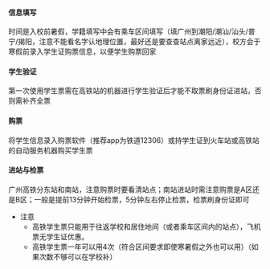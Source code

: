 #### 信息填写
时间是入校前暑假，学籍填写中会有乘车区间填写（填广州到潮阳/潮汕/汕头/普宁/揭阳，注意不能看名字认地理位置，最好还是要查查站点离家远近），校方会于寒假前录入学生证购票信息，以便学生购票回家
#### 学生验证
第一次使用学生票需在高铁站的机器进行学生验证后才能不取票刷身份证进站，否则需补齐全票
#### 购票
将学生信息录入购票软件（推荐app为铁道12306）或持学生证到火车站或高铁站的自动服务机器购买学生票
#### 进站与检票
广州高铁分东站和南站，注意购票时要看清站点；南站进站时需注意购票是A区还是B区；一般是提前13分钟开始检票，5分钟左右停止检票，检票刷身份证即可
- 注意
  - 高铁学生票只能用于往返学校和居住地间（或者乘车区间内的站点），飞机票无学生证优惠。
  - 高铁学生票一年可以用4次（符合区间要求即使寒暑假之外也可以用）（如果次数不够可以在学校补）